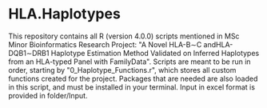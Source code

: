 # HLA.Haplotypes
This repository contains all R (version 4.0.0) scripts mentioned in MSc Minor Bioinformatics Research Project: "A Novel HLA-B∼C andHLA-DQB1∼DRB1 Haplotype Estimation Method Validated on Inferred Haplotypes from an HLA-typed Panel with FamilyData". Scripts are meant to be run in order, starting by "0_Haplotype_Functions.r", which stores all custom functions created for the project. Packages that are needed are also loaded in this script, and must be installed in your terminal. Input in excel format is provided in folder/Input.
